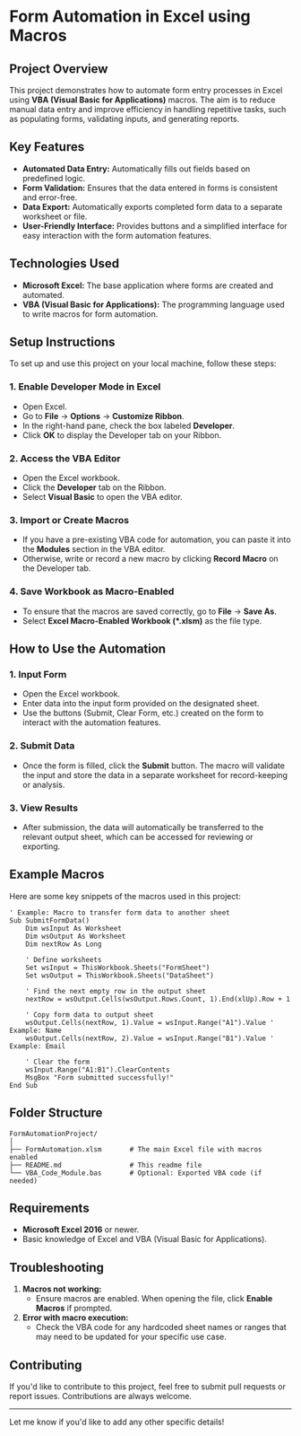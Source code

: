 # **Form Automation in Excel using Macros**

## **Project Overview**
This project demonstrates how to automate form entry processes in Excel using **VBA (Visual Basic for Applications)** macros. The aim is to reduce manual data entry and improve efficiency in handling repetitive tasks, such as populating forms, validating inputs, and generating reports. 

## **Key Features**
- **Automated Data Entry:** Automatically fills out fields based on predefined logic.
- **Form Validation:** Ensures that the data entered in forms is consistent and error-free.
- **Data Export:** Automatically exports completed form data to a separate worksheet or file.
- **User-Friendly Interface:** Provides buttons and a simplified interface for easy interaction with the form automation features.

## **Technologies Used**
- **Microsoft Excel:** The base application where forms are created and automated.
- **VBA (Visual Basic for Applications):** The programming language used to write macros for form automation.

## **Setup Instructions**
To set up and use this project on your local machine, follow these steps:

### **1. Enable Developer Mode in Excel**
- Open Excel.
- Go to **File** → **Options** → **Customize Ribbon**.
- In the right-hand pane, check the box labeled **Developer**.
- Click **OK** to display the Developer tab on your Ribbon.

### **2. Access the VBA Editor**
- Open the Excel workbook.
- Click the **Developer** tab on the Ribbon.
- Select **Visual Basic** to open the VBA editor.

### **3. Import or Create Macros**
- If you have a pre-existing VBA code for automation, you can paste it into the **Modules** section in the VBA editor.
- Otherwise, write or record a new macro by clicking **Record Macro** on the Developer tab.

### **4. Save Workbook as Macro-Enabled**
- To ensure that the macros are saved correctly, go to **File** → **Save As**.
- Select **Excel Macro-Enabled Workbook (*.xlsm)** as the file type.

## **How to Use the Automation**
### **1. Input Form**
- Open the Excel workbook.
- Enter data into the input form provided on the designated sheet.
- Use the buttons (Submit, Clear Form, etc.) created on the form to interact with the automation features.

### **2. Submit Data**
- Once the form is filled, click the **Submit** button. The macro will validate the input and store the data in a separate worksheet for record-keeping or analysis.

### **3. View Results**
- After submission, the data will automatically be transferred to the relevant output sheet, which can be accessed for reviewing or exporting.

## **Example Macros**
Here are some key snippets of the macros used in this project:

```vba
' Example: Macro to transfer form data to another sheet
Sub SubmitFormData()
    Dim wsInput As Worksheet
    Dim wsOutput As Worksheet
    Dim nextRow As Long

    ' Define worksheets
    Set wsInput = ThisWorkbook.Sheets("FormSheet")
    Set wsOutput = ThisWorkbook.Sheets("DataSheet")

    ' Find the next empty row in the output sheet
    nextRow = wsOutput.Cells(wsOutput.Rows.Count, 1).End(xlUp).Row + 1

    ' Copy form data to output sheet
    wsOutput.Cells(nextRow, 1).Value = wsInput.Range("A1").Value ' Example: Name
    wsOutput.Cells(nextRow, 2).Value = wsInput.Range("B1").Value ' Example: Email

    ' Clear the form
    wsInput.Range("A1:B1").ClearContents
    MsgBox "Form submitted successfully!"
End Sub
```

## **Folder Structure**
```
FormAutomationProject/
│
├── FormAutomation.xlsm       # The main Excel file with macros enabled
├── README.md                 # This readme file
└── VBA_Code_Module.bas       # Optional: Exported VBA code (if needed)
```

## **Requirements**
- **Microsoft Excel 2016** or newer.
- Basic knowledge of Excel and VBA (Visual Basic for Applications).

## **Troubleshooting**
1. **Macros not working:**
   - Ensure macros are enabled. When opening the file, click **Enable Macros** if prompted.
2. **Error with macro execution:**
   - Check the VBA code for any hardcoded sheet names or ranges that may need to be updated for your specific use case.

## **Contributing**
If you'd like to contribute to this project, feel free to submit pull requests or report issues. Contributions are always welcome.

---

Let me know if you'd like to add any other specific details!
